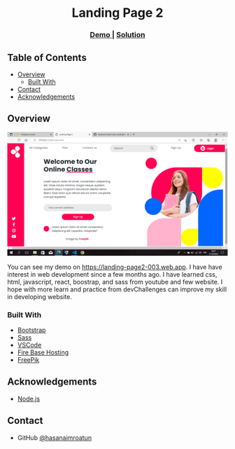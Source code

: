 <h1 align="center">Landing Page 2</h1>

<div align="center">
  <h3>
    <a href="https://landing-page2-003.web.app">
      Demo
    </a>
    <span> | </span>
    <a href="https://github.com/hasanaimroatun/wpu-landingPage2">
      Solution
    </a>
  </h3>
</div>

<!-- TABLE OF CONTENTS -->

## Table of Contents

- [Overview](#overview)
  - [Built With](#built-with)
- [Contact](#contact)
- [Acknowledgements](#acknowledgements)

<!-- OVERVIEW -->

## Overview

![screenshot](https://github.com/hasanaimroatun/wpu-landingPage2/blob/master/pic/2022-10-11.png)

You can see my demo on https://landing-page2-003.web.app. I have have interest in web development since a few months ago. I have learned css, html, javascript, react, boostrap, and sass from youtube and few website. I hope with more learn and practice from devChallenges can improve my skill in developing website.

### Built With

- [Bootstrap](https://getbootstrap.com)
- [Sass](https://sass-lang.com)
- [VSCode](https://code.visualstudio.com)
- [Fire Base Hosting](https://firebase.google.com)
- [FreePik](https://www.freepik.com)

## Acknowledgements

- [Node.js](https://nodejs.org/)


## Contact

- GitHub [@hasanaimroatun](https://github.com/hasanaimroatun)